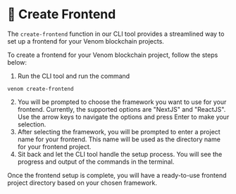 # 🔧 Create Frontend

The `create-frontend` function in our CLI tool provides a streamlined way to set up a frontend for your Venom blockchain projects.

To create a frontend for your Venom blockchain project, follow the steps below:

1. Run the CLI tool and run the command&#x20;

```
venom create-frontend 
```

2. You will be prompted to choose the framework you want to use for your frontend. Currently, the supported options are "NextJS" and "ReactJS". Use the arrow keys to navigate the options and press Enter to make your selection.
3. After selecting the framework, you will be prompted to enter a project name for your frontend. This name will be used as the directory name for your frontend project.
4. Sit back and let the CLI tool handle the setup process. You will see the progress and output of the commands in the terminal.

Once the frontend setup is complete, you will have a ready-to-use frontend project directory based on your chosen framework.
